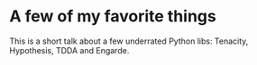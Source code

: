 # A few of my favorite things

This is a short talk about a few underrated Python libs: Tenacity, Hypothesis, TDDA and Engarde.  
